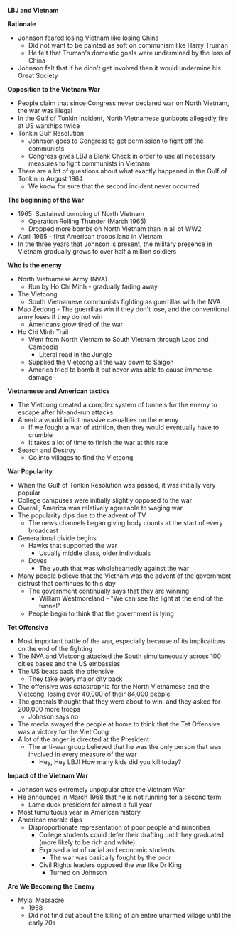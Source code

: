**LBJ and Vietnam**


**Rationale**
- Johnson feared losing Vietnam like losing China
	- Did not want to be painted as soft on communism like Harry Truman
	- He felt that Truman's domestic goals were undermined by the loss of China
- Johnson felt that if he didn't get involved then it would undermine his Great Society

**Opposition to the Vietnam War**
- People claim that since Congress never declared war on North Vietnam, the war was illegal
- In the Gulf of Tonkin Incident, North Vietnamese gunboats allegedly fire at US warships twice
- Tonkin Gulf Resolution
	- Johnson goes to Congress to get permission to fight off the communists
	- Congress gives LBJ a Blank Check in order to use all necessary measures to fight communists in Vietnam
- There are a lot of questions about what exactly happened in the Gulf of Tonkin in August 1964
	- We know for sure that the second incident never occurred

**The beginning of the War**
- 1965: Sustained bombing of North Vietnam
	- Operation Rolling Thunder (March 1965)
	- Dropped more bombs on North Vietnam than in all of WW2
- April 1965 - first American troops land in Vietnam
- In the three years that Johnson is present, the military presence in Vietnam gradually grows to over half a million soldiers 

**Who is the enemy**
- North Vietnamese Army (NVA)
	- Run by Ho Chi Minh - gradually fading away
- The Vietcong
	- South Vietnamese communists fighting as guerrillas with the NVA
- Mao Zedong - The guerrillas win if they don't lose, and the conventional army loses if they do not win
	- Americans grow tired of the war
- Ho Chi Minh Trail
	- Went from North Vietnam to South Vietnam through Laos and Cambodia
		- Literal road in the Jungle
	- Supplied the Vietcong all the way down to Saigon 
	- America tried to bomb it but never was able to cause immense damage

**Vietnamese and American tactics**
- The Vietcong created a complex system of tunnels for the enemy to escape after hit-and-run attacks
- America would inflict massive casualties on the enemy
	- If we fought a war of attrition, then they would eventually have to crumble 
	- It takes a lot of time to finish the war at this rate
- Search and Destroy
	- Go into villages to find the Vietcong 

**War Popularity**
- When the Gulf of Tonkin Resolution was passed, it was initially very popular
- College campuses were initially slightly opposed to the war
- Overall, America was relatively agreeable to waging war
- The popularity dips due to the advent of TV
	- The news channels began giving body counts at the start of every broadcast
- Generational divide begins
	- Hawks that supported the war
		- Usually middle class, older individuals
	- Doves
		- The youth that was wholeheartedly against the war
- Many people believe that the Vietnam was the advent of the government distrust that continues to this day
	- The government continually says that they are winning
		- William Westmoreland - "We can see the light at the end of the tunnel"
	- People begin to think that the government is lying

**Tet Offensive**
- Most important battle of the war, especially because of its implications on the end of the fighting
- The NVA and Vietcong attacked the South simultaneously across 100 cities bases and the US embassies
- The US beats back the offensive 
	- They take every major city back
- The offensive was catastrophic for the North Vietnamese and the Vietcong, losing over 40,000 of their 84,000 people 
- The generals thought that they were about to win, and they asked for 200,000 more troops
	- Johnson says no
- The media swayed the people at home to think that the Tet Offensive was a victory for the Viet Cong
- A lot of the anger is directed at the President
	- The anti-war group believed that he was the only person that was involved in every measure of the war
		- Hey, Hey LBJ! How many kids did you kill today?

**Impact of the Vietnam War**
- Johnson was extremely unpopular after the Vietnam War
- He announces in March 1968 that he is not running for a second term
	- Lame duck president for almost a full year
- Most tumultuous year in American history
- American morale dips
	- Disproportionate representation of poor people and minorities
		- College students could defer their drafting until they graduated (more likely to be rich and white)
		- Exposed a lot of racial and economic students
			- The war was basically fought by the poor
		- Civil Rights leaders opposed the war like Dr King
			- Turned on Johnson

**Are We Becoming the Enemy**
- Mylai Massacre
	- 1968
	- Did not find out about the killing of an entire unarmed village until the early 70s